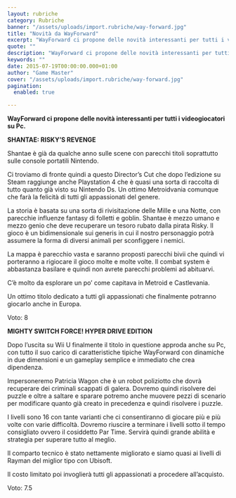 ```yaml
---
layout: rubriche
category: Rubriche
banner: "/assets/uploads/import.rubriche/way-forward.jpg"
title: "Novità da WayForward"
excerpt: "WayForward ci propone delle novità interessanti per tutti i videogiocatori su Pc. SHANTAE: RISKY’S REVENGE Shantae è già da qualche anno sulle scene con parecchi titoli soprattutto sulle console portatili Nintendo. Ci troviamo di fronte quindi a questo Director’s Cut che dopo l’edizione su Steam raggiunge anche Playstation 4 che è quasi una sorta di [&hellip"
quote: ""
description: "WayForward ci propone delle novità interessanti per tutti i videogiocatori su Pc. SHANTAE: RISKY’S REVENGE Shantae è già da qualche anno sulle scene con parecchi titoli soprattutto sulle console portatili Nintendo. Ci troviamo di fronte quindi a questo Director’s Cut che dopo l’edizione su Steam raggiunge anche Playstation 4 che è quasi una sorta di [&hellip"
keywords: ""
date: 2015-07-19T00:00:00.000+01:00
author: "Game Master"
cover: "/assets/uploads/import.rubriche/way-forward.jpg"
pagination:
  enabled: true

---
```


**[](https://hotmc.com/wp-content/uploads/2015/07/way-forward.jpg)** 
**WayForward ci propone delle novità interessanti per tutti i videogiocatori su Pc.**

 **SHANTAE: RISKY’S REVENGE**

**[](https://hotmc.com/wp-content/uploads/2015/07/shnatae.jpg)**

Shantae è già da qualche anno sulle scene con parecchi titoli soprattutto sulle console portatili Nintendo.

Ci troviamo di fronte quindi a questo Director’s Cut che dopo l’edizione su Steam raggiunge anche Playstation 4 che è quasi una sorta di raccolta di tutto quanto già visto su Nintendo Ds. Un ottimo Metroidvania comunque che farà la felicità di tutti gli appassionati del genere.

La storia è basata su una sorta di rivisitazione delle Mille e una Notte, con parecchie influenze fantasy di folletti e goblin. Shantae è mezzo umano e mezzo genio che deve recuperare un tesoro rubato dalla pirata Risky. Il gioco è un bidimensionale sui generis in cui il nostro personaggio potrà assumere la forma di diversi animali per sconfiggere i nemici.

[](https://hotmc.com/wp-content/uploads/2015/07/shantae2.jpg)

La mappa è parecchio vasta e saranno proposti parecchi bivii che quindi vi porteranno a rigiocare il gioco molte e molte volte. Il combat system è abbastanza basilare e quindi non avrete parecchi problemi ad abituarvi.

C’è molto da esplorare un po’ come capitava in Metroid e Castlevania.

Un ottimo titolo dedicato a tutti gli appassionati che finalmente potranno giocarlo anche in Europa.

Voto: 8

**MIGHTY SWITCH FORCE! HYPER DRIVE EDITION**

**[](https://hotmc.com/wp-content/uploads/2015/07/mighty.png)**

Dopo l’uscita su Wii U finalmente il titolo in questione approda anche su Pc, con tutto il suo carico di caratteristiche tipiche WayForward con dinamiche in due dimensioni e un gameplay semplice e immediato che crea dipendenza.

Impersoneremo Patricia Wagon che è un robot poliziotto che dovrà recuperare dei criminali scappati di galera. Dovremo quindi risolvere dei puzzle e oltre a saltare e sparare potremo anche muovere pezzi di scenario per modificare quanto già creato in precedenza e quindi risolvere i puzzle.

[](https://hotmc.com/wp-content/uploads/2015/07/mighty2.jpg)

I livelli sono 16 con tante varianti che ci consentiranno di giocare più e più volte con varie difficoltà. Dovremo riuscire a terminare i livelli sotto il tempo consigliato ovvero il cosiddetto Par Time. Servirà quindi grande abilità e strategia per superare tutto al meglio.

Il comparto tecnico è stato nettamente migliorato e siamo quasi ai livelli di Rayman del miglior tipo con Ubisoft.

Il costo limitato poi invoglierà tutti gli appassionati a procedere all’acquisto.

Voto: 7.5
